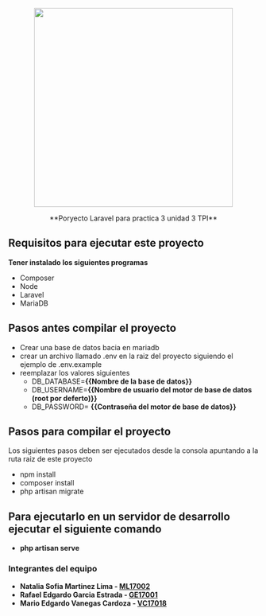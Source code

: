 <p align="center"><img src="https://raw.githubusercontent.com/laravel/art/master/logo-lockup/5%20SVG/2%20CMYK/1%20Full%20Color/laravel-logolockup-cmyk-red.svg" width="400"></p>

<p align="center">
**Poryecto Laravel para practica 3 unidad 3 TPI**
</p>

## Requisitos para ejecutar este proyecto
**Tener instalado los siguientes programas**

- Composer
- Node
- Laravel
- MariaDB

## Pasos antes compilar el proyecto
- Crear una base de datos bacia en mariadb
- crear un archivo llamado .env en la raiz del proyecto siguiendo el ejemplo de .env.example
- reemplazar los valores siguientes
	- DB_DATABASE=**{{Nombre de la base de datos}}**
	- DB_USERNAME=**{{Nombre de usuario del motor de base de datos (root por deferto)}}**
	- DB_PASSWORD= **{{Contraseña del motor de base de datos}}**

## Pasos para compilar el proyecto
Los siguientes pasos deben ser ejecutados desde la consola apuntando a la ruta raiz de este proyecto

- npm install
- composer install
- php artisan migrate

## Para ejecutarlo en un servidor de desarrollo ejecutar el siguiente comando

- **php artisan serve**

### Integrantes del equipo

- **Natalia Sofia Martinez Lima - [ML17002](mailto:ml17002@ues.edu.sv.com)**
- **Rafael Edgardo Garcia Estrada - [GE17001](mailto:ge17001@ues.edu.sv.com)**
- **Mario Edgardo Vanegas Cardoza - [VC17018](mailto:vc17018@ues.edu.sv.com)**

